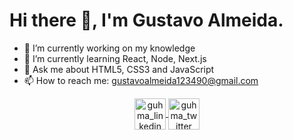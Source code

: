 
 <h1>Hi there 👋, I'm Gustavo Almeida.</h1>

- 🔭 I’m currently working on my knowledge
- 🌱 I’m currently learning React, Node, Next.js
- 💬 Ask me about HTML5, CSS3 and JavaScript
- 📫 How to reach me: gustavoalmeida123490@gmail.com
<div align="center>
<img src="https://media1.giphy.com/media/Q7SKqn3G97xpmfSOvG/giphy.gif" width="250" height="250" " />
</div>
<p align="center">
<a href="https://www.linkedin.com/in/gustavo-henrique-martins-de-almeida-0239521b8/">
 <img align="center" src="https://image.flaticon.com/icons/png/512/49/49656.png" alt="guhma_linkedin" width="50" height="50">
</a>
 <a href="https://twitter.com/ahsuqhdu">
 <img align="center" src="https://image.flaticon.com/icons/png/512/23/23931.png" alt="guhma_twitter" width="50" height="50">
</a>
 </p>

                                                                        
